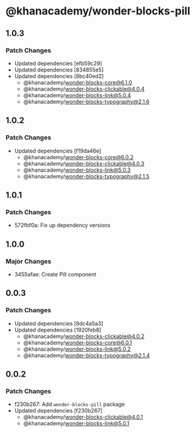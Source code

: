 # @khanacademy/wonder-blocks-pill

## 1.0.3

### Patch Changes

-   Updated dependencies [efb59c29]
-   Updated dependencies [834855e5]
-   Updated dependencies [8bc40ed2]
    -   @khanacademy/wonder-blocks-core@6.1.0
    -   @khanacademy/wonder-blocks-clickable@4.0.4
    -   @khanacademy/wonder-blocks-link@5.0.4
    -   @khanacademy/wonder-blocks-typography@2.1.6

## 1.0.2

### Patch Changes

-   Updated dependencies [f19da46e]
    -   @khanacademy/wonder-blocks-core@6.0.2
    -   @khanacademy/wonder-blocks-clickable@4.0.3
    -   @khanacademy/wonder-blocks-link@5.0.3
    -   @khanacademy/wonder-blocks-typography@2.1.5

## 1.0.1

### Patch Changes

-   572fbf0a: Fix up dependency versions

## 1.0.0

### Major Changes

-   3455afae: Create Pill component

## 0.0.3

### Patch Changes

-   Updated dependencies [8dc4a5a3]
-   Updated dependencies [1920feb8]
    -   @khanacademy/wonder-blocks-clickable@4.0.2
    -   @khanacademy/wonder-blocks-core@6.0.1
    -   @khanacademy/wonder-blocks-link@5.0.2
    -   @khanacademy/wonder-blocks-typography@2.1.4

## 0.0.2

### Patch Changes

-   f230b267: Add `wonder-blocks-pill` package
-   Updated dependencies [f230b267]
    -   @khanacademy/wonder-blocks-clickable@4.0.1
    -   @khanacademy/wonder-blocks-link@5.0.1

